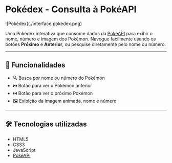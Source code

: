 # Pokédex - Consulta à PokéAPI

![Pokédex](./interface pokedex.png)

Uma Pokédex interativa que consome dados da [PokéAPI](https://pokeapi.co/) para exibir o nome, número e imagem dos Pokémon. Navegue facilmente usando os botões **Próximo** e **Anterior**, ou pesquise diretamente pelo nome ou número.

---

## 🚀 Funcionalidades

- 🔍 Busca por nome ou número do Pokémon
- ⏮️ Botão para ver o Pokémon anterior
- ⏭️ Botão para ver o próximo Pokémon
- 🖼️ Exibição da imagem animada, nome e número

---

## 🛠️ Tecnologias utilizadas

- HTML5
- CSS3
- JavaScript
- [PokéAPI](https://pokeapi.co/)
